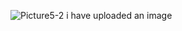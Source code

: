 ![Picture5-2](https://user-images.githubusercontent.com/78719764/158151126-36b8d807-5342-4a35-b767-e9f17ec037d9.png)
i have uploaded an image
